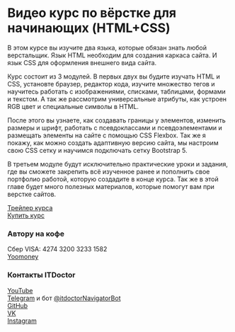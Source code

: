 # Видео курс по вёрстке для начинающих (HTML+CSS)

В этом курсе вы изучите два языка, которые обязан знать любой верстальщик. Язык HTML необходим для создания каркаса сайта. И язык CSS для оформления внешнего вида сайта.

Курс состоит из 3 модулей. В первых двух вы будите изучать HTML и CSS, установте браузер, редактор кода, изучите множество тегов и научитесь работать с изображениями, списками, таблицами, формами и текстом. А так же рассмотрим универсальные атрибуты, как устроен RGB цвет и специальные символы в HTML.

После этого вы узнаете, как создавать границы у элементов, изменить размеры и шрифт, работать с псевдоклассами и псевдоэлементами и размещать элементы на сайте с помощью CSS Flexbox. Так же я покажу, как можно создать адаптивную версию сайта, мы настроим свою CSS сетку и научимся подключать сетку Bootstrap 5.

В третьем модуле будут исключительно практические уроки и задания, где вы сможете закрепить всё изученное ранее и пополнить свое портфолио работой, которую создадите в конце курса. Так же в этой главе будет много полезных материалов, которые помогут вам при верстке сайтов.

[Трейлер курса](https://youtu.be/41tdjZWeCH0)  
[Купить курс](https://stepik.org/z/101175)

### Автору на кофе

Сбер VISA: 4274 3200 3233 1582  
[Yoomoney](https://yasobe.ru/na/itdoctor)

### Контакты ITDoctor

[YouTube](https://www.youtube.com/c/ITDoctor)  
[Telegram](https://t.me/itdoctorstudio) и бот [@itdoctorNavigatorBot](https://t.me/itdoctorNavigatorBot?start)  
[GitHub](https://github.com/morphIsmail)  
[VK](https://vk.com/itdoctorstudio)  
[Instagram](https://instagram.com/ismail_asanovich)
